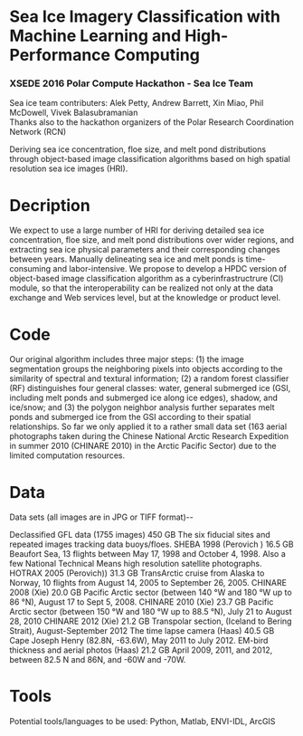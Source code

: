 # Sea Ice Imagery Classification with Machine Learning and High-Performance Computing
### XSEDE 2016 Polar Compute Hackathon - Sea Ice Team
 
Sea ice team contributers: Alek Petty, Andrew Barrett, Xin Miao, Phil McDowell, Vivek Balasubramanian     
Thanks also to the hackathon organizers of the Polar Research Coordination Network (RCN)

Deriving sea ice concentration, floe size, and melt pond distributions through object-based image classification algorithms based on high spatial resolution sea ice images (HRI). 

# Decription
We expect to use a large number of HRI for deriving detailed sea ice concentration, floe size, and melt pond distributions over wider regions, and extracting sea ice physical parameters and their corresponding changes between years. Manually delineating sea ice and melt ponds is time-consuming and labor-intensive. We propose to develop a HPDC version of object-based image classification algorithm as a cyberinfrastructrure (CI) module, so that the interoperability can be realized not only at the data exchange and Web services level, but at the knowledge or product level.

# Code
Our original algorithm includes three major steps: (1) the image segmentation groups the neighboring pixels into objects according to the similarity of spectral and textural information; (2) a random forest classifier (RF) distinguishes four general classes: water, general submerged ice (GSI, including melt ponds and submerged ice along ice edges), shadow, and ice/snow; and (3) the polygon neighbor analysis further separates melt ponds and submerged ice from the GSI according to their spatial relationships. So far we only applied it to a rather small data set (163 aerial photographs taken during the Chinese National Arctic Research Expedition in summer 2010 (CHINARE 2010) in the Arctic Pacific Sector) due to the limited computation resources.

# Data
Data sets (all images are in JPG or TIFF format)--

Declassified GFL data (1755 images)	450 GB	The six fiducial sites and repeated images tracking data buoys/floes.
SHEBA 1998 (Perovich )	16.5 GB	Beaufort Sea, 13 flights between May 17, 1998 and October 4, 1998. Also a few National Technical Means high resolution satellite photographs.
HOTRAX 2005 (Perovich))	31.3 GB	TransArctic cruise from Alaska to Norway, 10 flights from August 14, 2005 to September 26, 2005.
CHINARE 2008 (Xie)	20.0 GB	Pacific Arctic sector (between 140 °W and 180 °W up to 86 °N), August 17 to Sept 5, 2008.
CHINARE 2010 (Xie)	23.7 GB	Pacific Arctic sector (between 150 °W and 180 °W up to 88.5 °N), July 21 to August 28, 2010
CHINARE 2012 (Xie)	21.2 GB	Transpolar section,  (Iceland to Bering Strait),  August-September 2012
The time lapse camera (Haas)	40.5 GB	Cape Joseph Henry (82.8N, -63.6W), May 2011 to July 2012.
EM-bird thickness and aerial photos (Haas)	21.2 GB	April 2009, 2011, and 2012, between 82.5 N and 86N, and -60W and -70W.

# Tools
Potential tools/languages to be used: Python, Matlab, ENVI-IDL, ArcGIS
